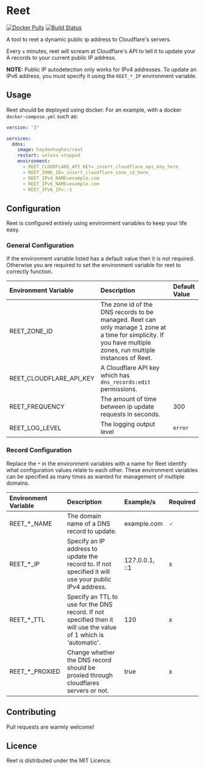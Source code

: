 # Reet

[![Docker Pulls](https://img.shields.io/docker/pulls/haydenhughes/reet)](https://hub.docker.com/repository/docker/haydenhughes/reet) [![Build Status](https://travis-ci.com/hugglesfox/reet.svg?branch=master)](https://travis-ci.com/hugglesfox/reet)

A tool to reet a dynamic public ip address to Cloudflare's servers.

Every `x` minutes, reet will scream at Cloudflare's API to tell it to update your A records to your current public IP address.

**NOTE:** Public IP autodetection only works for IPv4 addresses. To update an IPv6 address, you must specify it using the `REET_*_IP` environment variable.

## Usage

Reet should be deployed using docker. For an example, with a docker `docker-compose.yml` such as:

```yaml
version: "3"

services:
  ddns:
    image: haydenhughes/reet
    restart: unless-stopped
    environment:
      - REET_CLOUDFLARE_API_KEY=_insert_cloudflare_api_key_here_
      - REET_ZONE_ID=_insert_cloudflare_zone_id_here_
      - REET_IPv4_NAME=example.com
      - REET_IPv6_NAME=example.com
      - REET_IPv6_IP=::1
```

## Configuration

Reet is configured entirely using environment variables to keep your life easy.

### General Configuration
If the environment variable listed has a default value then it is not required. Otherwise you are required to set the environment variable for reet to correctly function.

| Environment Variable | Description | Default Value |
| :--- | :--- | :--- |
| REET_ZONE_ID | The zone id of the DNS records to be managed. Reet can only manage 1 zone at a time for simplicity. If you have multiple zones, run multiple instances of Reet. | |
| REET_CLOUDFLARE_API_KEY | A Cloudflare API key which has `dns_records:edit` permissions. | |
| REET_FREQUENCY | The amount of time between ip update requests in seconds. | 300 |
| REET_LOG_LEVEL | The logging output level | `error` |

### Record Configuration

Replace the `*` in the environment variables with a name for Reet identify what configuration values relate to each other. These environment variables can be specified as many times as wanted for management of multiple domains.

| Environment Variable | Description | Example/s | Required |
| :--- | :--- | :--- | :-- |
| REET_*_NAME | The domain name of a DNS record to update. | example.com | 🗸 |
| REET_*_IP | Specify an IP address to update the record to. If not specified it will use your public IPv4 address. | 127.0.0.1, ::1 | x |
| REET_*_TTL | Specify an TTL to use for the DNS record. If not specified then it will use the value of 1 which is 'automatic'. | 120 | x |
| REET_*_PROXIED | Change whether the DNS record should be proxied through cloudflares servers or not. | true | x |

## Contributing

Pull requests are warmly welcome!

## Licence

Reet is distributed under the MIT Licence.
